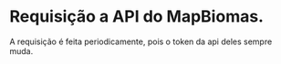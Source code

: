 # Requisição a API do MapBiomas.
A requisição é feita periodicamente, pois o token da api deles sempre muda.
